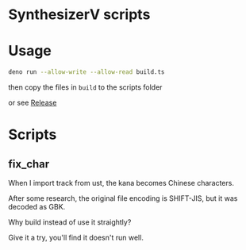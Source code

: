 # SynthesizerV scripts

# Usage

```bash
deno run --allow-write --allow-read build.ts
```

then copy the files in `build` to the scripts folder

or see [Release](https://github.com/wangyw15/SynthesizerV-scripts/releases)

# Scripts

## fix_char

When I import track from ust, the kana becomes Chinese characters.

After some research, the original file encoding is SHIFT-JIS, but it was decoded as GBK.

Why build instead of use it straightly?

Give it a try, you'll find it doesn't run well.
